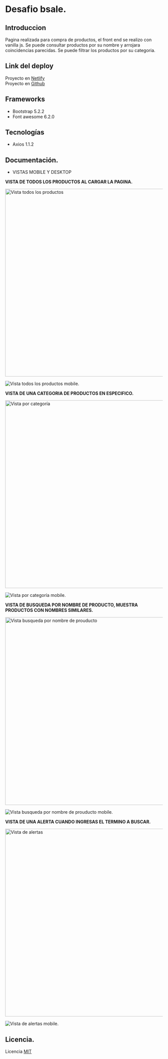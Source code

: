 # Desafio bsale.
## Introduccion

Pagina realizada para compra de productos, el front end se realizo con vanilla js.
Se puede consultar productos por su nombre y arrojara coincidencias parecidas.
Se puede filtrar los productos por su categoria.

## Link del deploy
Proyecto en [Netlify](https://wonderful-gecko-eea1f2.netlify.app/ "Proyecto en netlify") <br />
Proyecto en [Github](https://github.com/luisangeluis/DesafioBsaleFront "Proyecto en github")


## Frameworks
- Bootstrap 5.2.2
- Font awesome 6.2.0

## Tecnologías
- Axios 1.1.2

## Documentación.
- VISTAS MOBILE Y DESKTOP

**VISTA DE TODOS LOS PRODUCTOS AL CARGAR LA PAGINA.**

<img src="./assets/images/vistasBsale/vista-1_bsale.png" width="1000" height="600" alt="Vista todos los productos"/>

![Vista todos los productos mobile.](./assets/images/vistasBsale/vista-1-movil_bsale.png "Vista todos los productos mobile.")

**VISTA DE UNA CATEGORIA DE PRODUCTOS EN ESPECIFICO.**

<img src="./assets/images/vistasBsale/vista-2_bsale.png" width="1000" height="600" alt="Vista por categoría"/>

![Vista por categoría mobile.](./assets/images/vistasBsale/vista-2-movil_bsale.png "Vista por categoría mobile.")


**VISTA DE BUSQUEDA POR NOMBRE DE PRODUCTO, MUESTRA PRODUCTOS CON NOMBRES SIMILARES.**

<img src="./assets/images/vistasBsale/vista-3_bsale.png" width="1000" height="600" alt="Vista busqueda por nombre de prouducto"/>

![Vista busqueda por nombre de prouducto mobile.](./assets/images/vistasBsale/vista-3-movil_bsale.png "Vista todos los productos mobile.")


**VISTA DE UNA ALERTA CUANDO INGRESAS EL TERMINO A BUSCAR.**

<img src="./assets/images/vistasBsale/vista-4_bsale.png" width="1000" height="600" alt="Vista de alertas"/>

![Vista de alertas mobile.](./assets/images/vistasBsale/vista-4-movil_bsale.png "Vista de alertas mobile.")

## Licencia.

Licencia [MIT](https://opensource.org/licenses/MIT)

